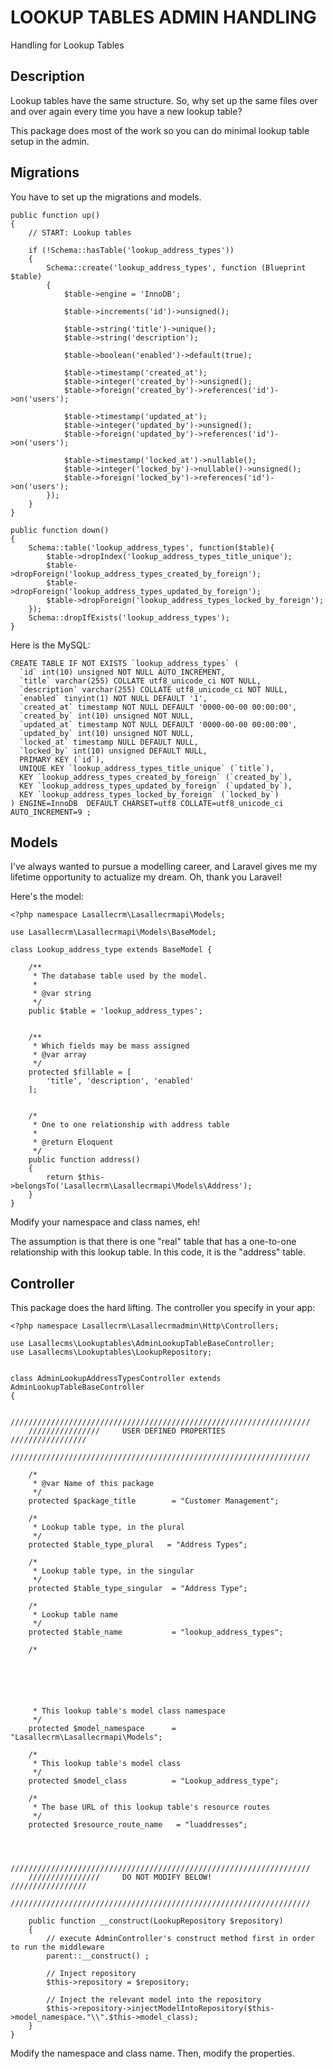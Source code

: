 # LOOKUP TABLES ADMIN HANDLING

Handling for Lookup Tables

## Description

Lookup tables have the same structure. So, why set up the same files over and over again every time you have a new lookup table? 

This package does most of the work so you can do minimal lookup table setup in the admin.

## Migrations

You have to set up the migrations and models. 

~~~
public function up()
{
    // START: Lookup tables

    if (!Schema::hasTable('lookup_address_types'))
    {
        Schema::create('lookup_address_types', function (Blueprint $table)
        {
            $table->engine = 'InnoDB';

            $table->increments('id')->unsigned();

            $table->string('title')->unique();
            $table->string('description');

            $table->boolean('enabled')->default(true);

            $table->timestamp('created_at');
            $table->integer('created_by')->unsigned();
            $table->foreign('created_by')->references('id')->on('users');

            $table->timestamp('updated_at');
            $table->integer('updated_by')->unsigned();
            $table->foreign('updated_by')->references('id')->on('users');

            $table->timestamp('locked_at')->nullable();
            $table->integer('locked_by')->nullable()->unsigned();
            $table->foreign('locked_by')->references('id')->on('users');
        });
    }
}   
 
public function down()
{
    Schema::table('lookup_address_types', function($table){
        $table->dropIndex('lookup_address_types_title_unique');
        $table->dropForeign('lookup_address_types_created_by_foreign');
        $table->dropForeign('lookup_address_types_updated_by_foreign');
        $table->dropForeign('lookup_address_types_locked_by_foreign');
    });
    Schema::dropIfExists('lookup_address_types');
}         
~~~

Here is the MySQL:

~~~
CREATE TABLE IF NOT EXISTS `lookup_address_types` (
  `id` int(10) unsigned NOT NULL AUTO_INCREMENT,
  `title` varchar(255) COLLATE utf8_unicode_ci NOT NULL,
  `description` varchar(255) COLLATE utf8_unicode_ci NOT NULL,
  `enabled` tinyint(1) NOT NULL DEFAULT '1',
  `created_at` timestamp NOT NULL DEFAULT '0000-00-00 00:00:00',
  `created_by` int(10) unsigned NOT NULL,
  `updated_at` timestamp NOT NULL DEFAULT '0000-00-00 00:00:00',
  `updated_by` int(10) unsigned NOT NULL,
  `locked_at` timestamp NULL DEFAULT NULL,
  `locked_by` int(10) unsigned DEFAULT NULL,
  PRIMARY KEY (`id`),
  UNIQUE KEY `lookup_address_types_title_unique` (`title`),
  KEY `lookup_address_types_created_by_foreign` (`created_by`),
  KEY `lookup_address_types_updated_by_foreign` (`updated_by`),
  KEY `lookup_address_types_locked_by_foreign` (`locked_by`)
) ENGINE=InnoDB  DEFAULT CHARSET=utf8 COLLATE=utf8_unicode_ci AUTO_INCREMENT=9 ;

~~~

## Models

I've always wanted to pursue a modelling career, and Laravel gives me my lifetime opportunity to actualize my dream. Oh, thank you Laravel!

Here's the model:

~~~
<?php namespace Lasallecrm\Lasallecrmapi\Models;

use Lasallecrm\Lasallecrmapi\Models\BaseModel;

class Lookup_address_type extends BaseModel {

    /**
     * The database table used by the model.
     *
     * @var string
     */
    public $table = 'lookup_address_types';


    /**
     * Which fields may be mass assigned
     * @var array
     */
    protected $fillable = [
        'title', 'description', 'enabled'
    ];


    /*
     * One to one relationship with address table
     *
     * @return Eloquent
     */
    public function address()
    {
        return $this->belongsTo('Lasallecrm\Lasallecrmapi\Models\Address');
    }
}
~~~

Modify your namespace and class names, eh!

The assumption is that there is one "real" table that has a one-to-one relationship with this lookup table. In this code, it is the "address" table. 

## Controller

This package does the hard lifting. The controller you specify in your app:

~~~
<?php namespace Lasallecrm\Lasallecrmadmin\Http\Controllers;

use Lasallecms\Lookuptables\AdminLookupTableBaseController;
use Lasallecms\Lookuptables\LookupRepository;


class AdminLookupAddressTypesController extends AdminLookupTableBaseController
{

    ///////////////////////////////////////////////////////////////////
    ////////////////     USER DEFINED PROPERTIES      /////////////////
    ///////////////////////////////////////////////////////////////////

    /*
     * @var Name of this package
     */
    protected $package_title        = "Customer Management";

    /*
     * Lookup table type, in the plural
     */
    protected $table_type_plural   = "Address Types";

    /*
     * Lookup table type, in the singular
     */
    protected $table_type_singular  = "Address Type";

    /*
     * Lookup table name
     */
    protected $table_name           = "lookup_address_types";

    /*






     * This lookup table's model class namespace
     */
    protected $model_namespace      = "Lasallecrm\Lasallecrmapi\Models";

    /*
     * This lookup table's model class
     */
    protected $model_class          = "Lookup_address_type";

    /*
     * The base URL of this lookup table's resource routes
     */
    protected $resource_route_name   = "luaddresses";



    ///////////////////////////////////////////////////////////////////
    ////////////////     DO NOT MODIFY BELOW!         /////////////////
    ///////////////////////////////////////////////////////////////////

    public function __construct(LookupRepository $repository)
    {
        // execute AdminController's construct method first in order to run the middleware
        parent::__construct() ;

        // Inject repository
        $this->repository = $repository;

        // Inject the relevant model into the repository
        $this->repository->injectModelIntoRepository($this->model_namespace."\\".$this->model_class);
    }
}
~~~

Modify the namespace and class name. Then, modify the properties. 




